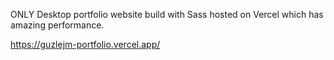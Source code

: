 ONLY Desktop portfolio website build with Sass hosted on Vercel which has amazing performance.

https://guzlejm-portfolio.vercel.app/
